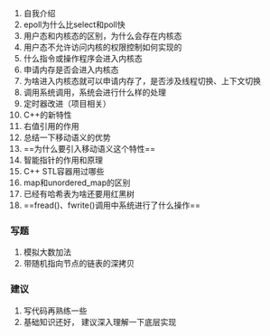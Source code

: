 1. 自我介绍
2. epoll为什么比select和poll快
3. 用户态和内核态的区别，为什么会存在内核态
4. 用户态不允许访问内核的权限控制如何实现的
2. 什么指令或操作程序会进入内核态
3. 申请内存是否会进入内核态
4. 为啥进入内核态就可以申请内存了，是否涉及线程切换、上下文切换
5. 调用系统调用，系统会进行什么样的处理
6. 定时器改进（项目相关）
7. C++的新特性
8. 右值引用的作用
9. 总结一下移动语义的优势
10. ==为什么要引入移动语义这个特性==
11. 智能指针的作用和原理
12. C++ STL容器用过哪些
13. map和unordered_map的区别
14. 已经有哈希表为啥还要用红黑树
15. ==fread()、fwrite()调用中系统进行了什么操作==

### 写题

1. 模拟大数加法
2. 带随机指向节点的链表的深拷贝

### 建议

1. 写代码再熟练一些
2. 基础知识还好， 建议深入理解一下底层实现